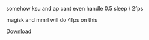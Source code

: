 
somehow ksu and ap cant even handle 0.5 sleep / 2fps

magisk and mmrl will do 4fps on this

[Download](https://raw.githubusercontent.com/backslashxx/bad-apple-ascii/refs/heads/magisk-module/bad_apple.zip)
